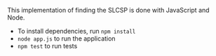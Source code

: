 This implementation of finding the SLCSP is done with JavaScript and Node.

* To install dependencies, run `npm install`
* `node app.js` to run the application
* `npm test` to run tests